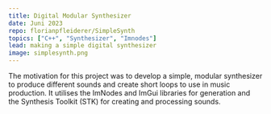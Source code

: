 ```yaml
---
title: Digital Modular Synthesizer
date: Juni 2023
repo: florianpfleiderer/SimpleSynth
topics: ["C++", "Synthesizer", "Imnodes"]
lead: making a simple digital synthesizer
image: simplesynth.png
---
```


The motivation for this project was to develop a simple, modular synthesizer to
produce different sounds and create short loops to use in music production. It
utilises the ImNodes and ImGui libraries for generation and the Synthesis
Toolkit (STK) for creating and processing sounds.
